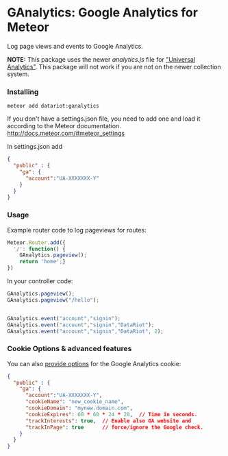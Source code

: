 GAnalytics: Google Analytics for Meteor
===================================

Log page views and events to Google Analytics.

**NOTE:** This package uses the newer *analytics.js* file for ["Universal Analytics"](https://support.google.com/analytics/answer/2790010?hl=en). This package will not work if you are not on the newer collection system. 

### Installing
```
meteor add datariot:ganalytics
```

If you don't have a settings.json file, you need to add one and load it according to the Meteor documentation. http://docs.meteor.com/#meteor_settings

In settings.json add
```json
{
  "public" : {
    "ga": {
      "account":"UA-XXXXXXX-Y"
    }
  }
}
```
### Usage
Example router code to log pageviews for routes:
```js
Meteor.Router.add({
  '/': function() {
    GAnalytics.pageview();
    return 'home';}
})
```

In your controller code:
```js
GAnalytics.pageview();
GAnalytics.pageview("/hello");


GAnalytics.event("account","signin");
GAnalytics.event("account","signin","DataRiot");
GAnalytics.event("account","signin","DataRiot", 2);
```

### Cookie Options & advanced features

You can also [provide options](https://developers.google.com/analytics/devguides/collection/analyticsjs/domains) for the Google Analytics cookie:

```json
{
  "public" : {
    "ga": {
      "account":"UA-XXXXXXX-Y",
      "cookieName": "new_cookie_name",
      "cookieDomain": "mynew.domain.com",
      "cookieExpires": 60 * 60 * 24 * 28,  // Time in seconds.
      "trackInterests": true,  // Enable also GA website and
      "trackInPage": true      // force/ignore the Google check.
    }
  }
}
```